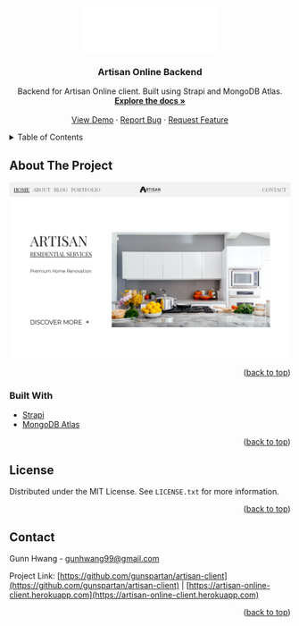<div id="top"></div>
<!--
*** Thanks for checking out the Best-README-Template. If you have a suggestion
*** that would make this better, please fork the repo and create a pull request
*** or simply open an issue with the tag "enhancement".
*** Don't forget to give the project a star!
*** Thanks again! Now go create something AMAZING! :D
-->

<!-- PROJECT LOGO -->
<br />
<div align="center">
  <a href="https://github.com/gunspartan/artisan-client">
    <img src="images/artisan_logo_wh.png" alt="Logo" height="80">
  </a>

<h3 align="center">Artisan Online Backend</h3>

  <p align="center">
    Backend for Artisan Online client. Built using Strapi and MongoDB Atlas.
    <br />
    <a href="https://github.com/gunspartan/artisan-client"><strong>Explore the docs »</strong></a>
    <br />
    <br />
    <a href="https://artisan-online-client.herokuapp.com/">View Demo</a>
    ·
    <a href="https://github.com/gunspartan/artisan-client/issues">Report Bug</a>
    ·
    <a href="https://github.com/gunspartan/artisan-client/issues">Request Feature</a>
  </p>
</div>

<!-- TABLE OF CONTENTS -->
<details>
  <summary>Table of Contents</summary>
  <ol>
    <li>
      <a href="#about-the-project">About The Project</a>
      <ul>
        <li><a href="#built-with">Built With</a></li>
      </ul>
    <li><a href="#license">License</a></li>
    <li><a href="#contact">Contact</a></li>
    
  </ol>
</details>

<!-- ABOUT THE PROJECT -->

## About The Project

[![Product Name Screen Shot][product-screenshot]](https://artisan-online-client.herokuapp.com/)

<p align="right">(<a href="#top">back to top</a>)</p>

### Built With

- [Strapi](https://strapi.io)
- [MongoDB Atlas](https://www.mongodb.com/atlas/database)

<p align="right">(<a href="#top">back to top</a>)</p>

<!-- LICENSE -->

## License

Distributed under the MIT License. See `LICENSE.txt` for more information.

<p align="right">(<a href="#top">back to top</a>)</p>

<!-- CONTACT -->

## Contact

Gunn Hwang - gunhwang99@gmail.com

Project Link: [https://github.com/gunspartan/artisan-client](https://github.com/gunspartan/artisan-client) | [https://artisan-online-client.herokuapp.com](https://artisan-online-client.herokuapp.com)

<p align="right">(<a href="#top">back to top</a>)</p>

[product-screenshot]: images/screenshot.png
